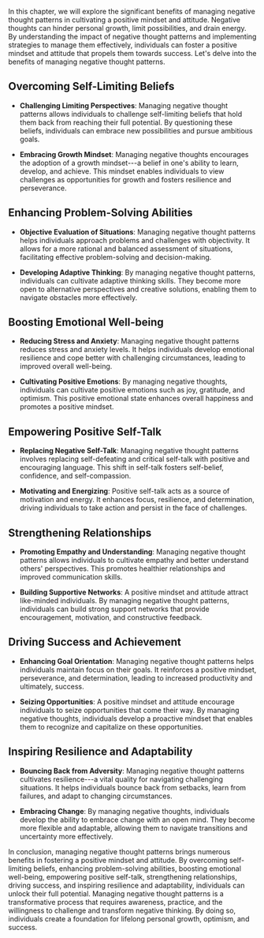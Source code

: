 
In this chapter, we will explore the significant benefits of managing negative thought patterns in cultivating a positive mindset and attitude. Negative thoughts can hinder personal growth, limit possibilities, and drain energy. By understanding the impact of negative thought patterns and implementing strategies to manage them effectively, individuals can foster a positive mindset and attitude that propels them towards success. Let's delve into the benefits of managing negative thought patterns.

Overcoming Self-Limiting Beliefs
--------------------------------

* **Challenging Limiting Perspectives**: Managing negative thought patterns allows individuals to challenge self-limiting beliefs that hold them back from reaching their full potential. By questioning these beliefs, individuals can embrace new possibilities and pursue ambitious goals.

* **Embracing Growth Mindset**: Managing negative thoughts encourages the adoption of a growth mindset---a belief in one's ability to learn, develop, and achieve. This mindset enables individuals to view challenges as opportunities for growth and fosters resilience and perseverance.

Enhancing Problem-Solving Abilities
-----------------------------------

* **Objective Evaluation of Situations**: Managing negative thought patterns helps individuals approach problems and challenges with objectivity. It allows for a more rational and balanced assessment of situations, facilitating effective problem-solving and decision-making.

* **Developing Adaptive Thinking**: By managing negative thought patterns, individuals can cultivate adaptive thinking skills. They become more open to alternative perspectives and creative solutions, enabling them to navigate obstacles more effectively.

Boosting Emotional Well-being
-----------------------------

* **Reducing Stress and Anxiety**: Managing negative thought patterns reduces stress and anxiety levels. It helps individuals develop emotional resilience and cope better with challenging circumstances, leading to improved overall well-being.

* **Cultivating Positive Emotions**: By managing negative thoughts, individuals can cultivate positive emotions such as joy, gratitude, and optimism. This positive emotional state enhances overall happiness and promotes a positive mindset.

Empowering Positive Self-Talk
-----------------------------

* **Replacing Negative Self-Talk**: Managing negative thought patterns involves replacing self-defeating and critical self-talk with positive and encouraging language. This shift in self-talk fosters self-belief, confidence, and self-compassion.

* **Motivating and Energizing**: Positive self-talk acts as a source of motivation and energy. It enhances focus, resilience, and determination, driving individuals to take action and persist in the face of challenges.

Strengthening Relationships
---------------------------

* **Promoting Empathy and Understanding**: Managing negative thought patterns allows individuals to cultivate empathy and better understand others' perspectives. This promotes healthier relationships and improved communication skills.

* **Building Supportive Networks**: A positive mindset and attitude attract like-minded individuals. By managing negative thought patterns, individuals can build strong support networks that provide encouragement, motivation, and constructive feedback.

Driving Success and Achievement
-------------------------------

* **Enhancing Goal Orientation**: Managing negative thought patterns helps individuals maintain focus on their goals. It reinforces a positive mindset, perseverance, and determination, leading to increased productivity and ultimately, success.

* **Seizing Opportunities**: A positive mindset and attitude encourage individuals to seize opportunities that come their way. By managing negative thoughts, individuals develop a proactive mindset that enables them to recognize and capitalize on these opportunities.

Inspiring Resilience and Adaptability
-------------------------------------

* **Bouncing Back from Adversity**: Managing negative thought patterns cultivates resilience---a vital quality for navigating challenging situations. It helps individuals bounce back from setbacks, learn from failures, and adapt to changing circumstances.

* **Embracing Change**: By managing negative thoughts, individuals develop the ability to embrace change with an open mind. They become more flexible and adaptable, allowing them to navigate transitions and uncertainty more effectively.

In conclusion, managing negative thought patterns brings numerous benefits in fostering a positive mindset and attitude. By overcoming self-limiting beliefs, enhancing problem-solving abilities, boosting emotional well-being, empowering positive self-talk, strengthening relationships, driving success, and inspiring resilience and adaptability, individuals can unlock their full potential. Managing negative thought patterns is a transformative process that requires awareness, practice, and the willingness to challenge and transform negative thinking. By doing so, individuals create a foundation for lifelong personal growth, optimism, and success.
